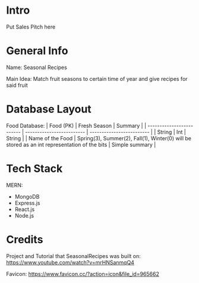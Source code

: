 # Intro

Put Sales Pitch here

# General Info

Name: Seasonal Recipes

Main Idea: Match fruit seasons to certain time of year and give recipes for said fruit

# Database Layout

Food Database:
| Food (PK)  				| Fresh Season  				| Summary				    |
| ------------------------- | -------------------------		| ------------------------- |
| String					| Int							| String				    |
| Name of the Food			| Spring(3), Summer(2), Fall(1), Winter(0)	will be stored as an int representation of the bits | Simple summary			|

# Tech Stack

MERN:
- MongoDB
- Express.js
- React.js
- Node.js

# Credits

Project and Tutorial that SeasonalRecipes was built on: https://www.youtube.com/watch?v=mrHNSanmqQ4

Favicon: https://www.favicon.cc/?action=icon&file_id=965662